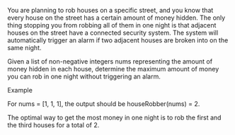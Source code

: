 You are planning to rob houses on a specific street, and you know that every house on the street has a certain amount of money hidden. The only thing stopping you from robbing all of them in one night is that adjacent houses on the street have a connected security system. The system will automatically trigger an alarm if two adjacent houses are broken into on the same night.

Given a list of non-negative integers nums representing the amount of money hidden in each house, determine the maximum amount of money you can rob in one night without triggering an alarm.

Example

For nums = [1, 1, 1], the output should be
houseRobber(nums) = 2.

The optimal way to get the most money in one night is to rob the first and the third houses for a total of 2.
